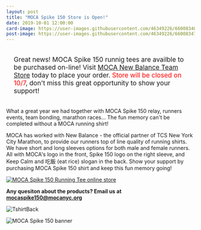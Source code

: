 ```yaml
---
layout: post
title: "MOCA Spike 150 Store is Open!"
date: 2019-10-01 12:00:00
card-image: https://user-images.githubusercontent.com/46349226/66008346-fc860100-e483-11e9-8e1b-1bd60f822748.jpg
post-image: https://user-images.githubusercontent.com/46349226/66008347-fc860100-e483-11e9-9299-eb9a75c8cbb6.jpg
---
```


<div class="title-block" style="margin:15px 0;font-size:13pt;padding:20px;">Great news! MOCA Spike 150 runnig tees are availble to be purchased on-line! Visit <a href=" https://www.newbalanceteam.com/team/member/order?orderId=56449">MOCA New Balance Team Store</a> today to place your order. <span style="color:red;">Store will be closed on 10/7</span>, don't miss this great opportunity to show your support!</div>

<!--more-->

What a great year we had together with MOCA Spike 150 relay, runners events, team bonding, marathon races... The fun memory can't be completed without a MOCA running shirt!

MOCA has worked with New Balance - the official partner of TCS New York City Marathon, to provide our runners top of line quality of running shirts. We have short and long sleeves options for both male and female runners. All with MOCA's logo in the front, Spike 150 logo on the right sleeve, and Keep Calm and 吃飯 (eat rice) slogan in the back. Show your support by purchasing MOCA Spike 150 shirt and keep this fun memory going!

<a href=" https://www.newbalanceteam.com/team/member/order?orderId=56449"><img src="https://user-images.githubusercontent.com/46349226/66008702-871b3000-e485-11e9-8996-ffc4d804ab4a.jpg" alt="MOCA Spike 150 Running Tee online store"></a>

<b>Any quesiton about the products? Email us at <a href="mailto:mocaspike150@mocanyc.org">mocaspike150@mocanyc.org</a></b>

![TshirtBack](https://user-images.githubusercontent.com/41637129/66038629-b01cde80-e4e0-11e9-93ae-9db4d53ab6c4.jpeg)

![MOCA Spike 150 banner](https://user-images.githubusercontent.com/46349226/66006907-5e436c80-e47e-11e9-8bc8-bdea9b810b2a.JPG "MOCA Spike 150 banner")


  

